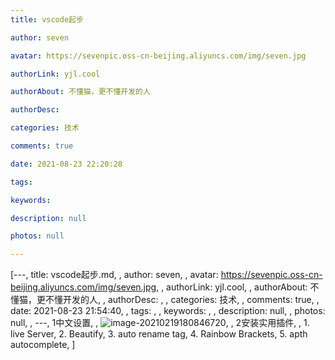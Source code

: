 ```yaml
---
title: vscode起步

author: seven

avatar: https://sevenpic.oss-cn-beijing.aliyuncs.com/img/seven.jpg

authorLink: yjl.cool

authorAbout: 不懂猫，更不懂开发的人

authorDesc: 

categories: 技术

comments: true

date: 2021-08-23 22:20:28

tags: 

keywords: 

description: null

photos: null

---
```

[---, title: vscode起步.md, , author: seven, , avatar: https://sevenpic.oss-cn-beijing.aliyuncs.com/img/seven.jpg, , authorLink: yjl.cool, , authorAbout: 不懂猫，更不懂开发的人, , authorDesc: , , categories: 技术, , comments: true, , date: 2021-08-23 21:54:40, , tags: , , keywords: , , description: null, , photos: null, , ---, 1中文设置, , ![image-20210219180846720](https://sevenpic.oss-cn-beijing.aliyuncs.com/img/image-20200407142141626.png), , 2安装实用插件, , 1. live Server, 2. Beautify, 3. auto rename tag, 4. Rainbow Brackets, 5. apth autocomplete, ]